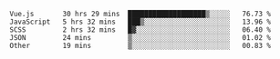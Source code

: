 
<!--
**xy406043/xy406043** is a ✨ _special_ ✨ repository because its `README.md` (this file) appears on your GitHub profile.

Here are some ideas to get you started:

- 🔭 I’m currently working on ...
- 🌱 I’m currently learning ...
- 👯 I’m looking to collaborate on ...
- 🤔 I’m looking for help with ...
- 💬 Ask me about ...
- 📫 How to reach me: ...
- 😄 Pronouns: ...
- ⚡ Fun fact: ...
-->

<!--START_SECTION:waka-->

```text
Vue.js       30 hrs 29 mins  ███████████████████▒░░░░░   76.73 %
JavaScript   5 hrs 32 mins   ███▒░░░░░░░░░░░░░░░░░░░░░   13.96 %
SCSS         2 hrs 32 mins   █▓░░░░░░░░░░░░░░░░░░░░░░░   06.40 %
JSON         24 mins         ▒░░░░░░░░░░░░░░░░░░░░░░░░   01.02 %
Other        19 mins         ▒░░░░░░░░░░░░░░░░░░░░░░░░   00.83 %
```

<!--END_SECTION:waka-->
